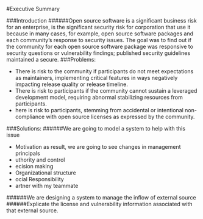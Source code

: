 #Executive Summary


###Introduction
######Open source software is a significant business risk for an enterprise, is the significant security risk for corporation that use it because in many cases, for example, open source software packages and each community’s response to security issues. The goal was to find out if the community for each open source software package was responsive to security questions or vulnerability findings; published security guidelines maintained a secure.
###Problems: 
* There is risk to the community if participants do not meet expectations as maintainers, implementing critical features in ways negatively impacting release quality or release timeline. 
* There is risk to participants if the community cannot sustain a leveraged development model, requiring abnormal stabilizing resources from participants. 
* here is risk to participants, stemming from accidental or intentional non-compliance with open source licenses as expressed by the community.

###Solutions:
######We are going to model a system to help with this issue 
* Motivation as result, we are going to see changes in management principals 
* uthority and control
* ecision making 
* Organizational structure
* ocial Responsibility
* artner with my teammate

######We are designing a system to manage the inflow of external source 
######Explicate the license and vulnerability information associated with that external source.



